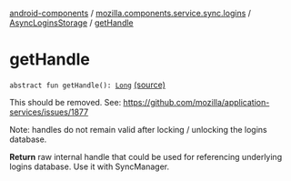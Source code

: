 [android-components](../../index.md) / [mozilla.components.service.sync.logins](../index.md) / [AsyncLoginsStorage](index.md) / [getHandle](./get-handle.md)

# getHandle

`abstract fun getHandle(): `[`Long`](https://kotlinlang.org/api/latest/jvm/stdlib/kotlin/-long/index.html) [(source)](https://github.com/mozilla-mobile/android-components/blob/master/components/service/sync-logins/src/main/java/mozilla/components/service/sync/logins/AsyncLoginsStorage.kt#L277)

This should be removed. See: https://github.com/mozilla/application-services/issues/1877

Note: handles do not remain valid after locking / unlocking the logins database.

**Return**
raw internal handle that could be used for referencing underlying logins database.
Use it with SyncManager.

